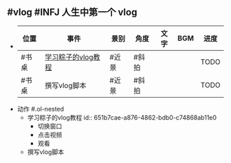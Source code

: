 ## #vlog #INFJ 人生中第一个 vlog
- |位置|事件|景别|角度|文字|BGM|进度|
  |--|--|--|--|--|--|--|
  |#书桌|[学习粽子的vlog教程](logseq://graph/Logseq?block-id=651b7cae-a876-4862-bdb0-c74868ab11e0)|#近景|#斜拍|||TODO|
  |#书桌|撰写vlog脚本|#近景|#斜拍|||TODO|
- 动作 #.ol-nested
	- 学习粽子的vlog教程
	  id:: 651b7cae-a876-4862-bdb0-c74868ab11e0
		- 切换窗口
		- 点击视频
		- 观看
	- 撰写vlog脚本